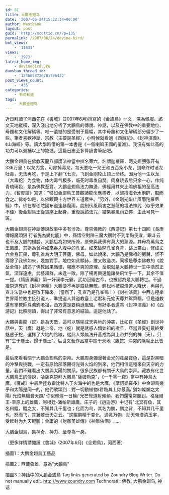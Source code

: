 ```yaml
---
id: 81
title: 大鹏金翅鸟
date: '2007-06-24T15:32:34+00:00'
author: Westbank
layout: post
guid: 'http://scottie.cn/?p=135'
permalink: /2007/06/24/devine-bird/
bot_views:
    - '11631'
views:
    - '3973'
latest_home_img:
    - devinebird.JPG
duoshuo_thread_id:
    - '1246078726781796432'
post_views_count:
    - '435'
categories:
    - 书间有道
tags:
    - 大鹏金翅鸟
---
```


近日拜讀了河西先在《書城》(2007年6月)撰寫的《金翅鳥》一文，深為佩服。該文天地縱橫，深入淺出地分析了大鵬鳥的傳說、神話，以及在佛教中的重要地位、母題和文化解碼等。唯一遺憾的是受制于篇幅，其中母題和文化解碼部分偏少了一些。筆者喜歡神話、宗教（主要是圣經），小時候就看過《西游記》、《封神演義》、《山海經》等。讀大學時借的第一本書是《一個喇嘛王國的覆滅》。我沒有如此高的功力可以彌補以上的缺憾，這篇日志至多算讀書筆記吧。

大鵬金翅鳥在佛教天龍八部護法神當中排名第六，名謂迦樓羅，两支翅膀张开有336万里！以龙为食，可除掉毒龙，每天要吃一龙王和五百条小龙，到命终时诸龙吐毒，无法再吃，于是上下翻飞七次，飞到金刚轮山顶上命终。因为他一生以龙（大毒蛇）为食物，体内毒气极多，临死时毒发自焚。肉身烧去后只余一心，作纯青琉璃色，是為佛教至寶。大鵬金翅鳥法力無邊，佛經用其來比喻佛祖的至高法力。《智度論》寫道："譬如金翅鳥王普觀諸龍命應盡者，以翅搏海令水兩辟，取而食之。佛亦如是，以佛眼觀十方世界五道眾生。"另外，《金剛光焰止風雨陀羅尼經》中，佛在摩珈陀國布道逢暴風雨，說制伏風雨害之惡龍的壇法神咒（似乎效果不佳）後金翅鳥王從寶座上起身，重復說該法咒，結果暴風雨立停，由此可見一斑。

大鵬金翅鳥在神話傳說故事中多有涉及。尊崇佛教的《西游記》第七十四回《長庚傳報魔頭狠 行者施為變化能》中，孫悟空對陣三魔大鵬討不到半點便宜，跟斗云也不及大鵬的翅膀。大鵬后為如來所降，原來與我佛有莫大的淵源。其母為萬鳥之王鳳凰，其姐為曾將如來吞入腹中的孔雀。如來破開孔雀脊背，跳上靈山，修成丈六金身正果，尊孔雀為大明王菩薩，佛母。如此說來，大鵬乃是佛祖的舅舅，怪不得除了我佛如來，幾無對手。地位如此顯赫，誰又敢造次。同樣是尊崇佛教的《說岳全傳》講述了佛教因果循環，報應不爽的原理。岳飛就是大鵬轉世一生中浩然正氣，深謀遠慮，武藝超群，未逢一敗。除了楊再興還能讓岳飛忙乎一下，其余不值一提。《隋唐演義》第一好漢李元霸，武功冠絕古今，也被認為是大鵬轉世。不過推崇道教的《封神演義》大鵬便不再是威猛無敵。輕松地被燃燈道人降伏，再與孔宣斗法當中也是敗下陣來。（當然了，孔宣乃是孔雀嘛！）《封神演義》中西方極樂世界兩位教主接引道人、準提道人與道教臺上老君和元始天尊并駕齊驅，但是道教還有掌教師尊鴻鈞老祖，西方還是要稍遜風騷。有好事者還將《封神演義》和《西游記》比照閱讀，得出了非常有意思的結論。這是他話了。

大鵬與毒龍（蛇）是為天敵，這可以隱喻成天與地的沖突，比如在《圣經》創世神話中，天（鷹）就是上帝，地（蛇）就是誘惑人類始祖的撒旦，亞當與夏娃最終受魅惑于蛇，選擇了大地的路線，從此人類無法升高成為與上帝并列的神（天），只有"生于塵土，歸于塵土"。后世文藝作品當中關于天地（鷹蛇）沖突的隱喻比比皆是。

最后來看看關于大鵬金翅鳥的崇拜。大鵬周身彌漫著金光的莊嚴寶色，這是對黑暗的沖擊與挑戰，一定有原始部落期待光與火焰的到來，他們相信這種來自天空的力量。我們不難看出大鵬與太陽的關系。很多民族都有關于大鳥的崇拜。藏族有化世大鵬鳥王的傳說，哈薩克崇拜大鵬鳥"薩姆勒克"，《一千零一夜》當中有神鳥大鷹，《魔戒》中最后拯救霍比特人于火海中的也是大鷹，《摩訶婆羅多》中金翅鳥幾乎和太陽是同一的，他們歌頌到：對一切動植物/君臨其上你最高/ 猶如燦爛之太陽/ 光焰無機普天照/ 你似輝煌一日輪/ 光芒彎道射頻頻。我們還常常聽到，格薩爾王-草原上的雄鷹，阿根廷-潘帕斯雄鷹，庄子的《逍遥游》中记有"北冥有鱼，其名曰鲲，鲲之大，不知其几千里也；化而为鸟，其名为鹏，鹏之背，不知其几千里也，怒而飞，其翼若垂天之云。"这鲲鹏精于变化，通灵万物，助天帝澄清玉宇，受敕封为九天鲲鹏；金庸的《射雕英雄傳》《神雕俠侶》......

大鵬金翅鳥，集神奇、神力、至尊為一身。

（更多詳情請閱讀《書城》(2007年6月)《金翅鳥》，河西著）

插圖1：大鵬金翅鳥工藝品

插圖2：西藏象雄，意為"大鵬鳥"

插圖3：神話中的大鵬金翅鳥
 Tag links generated by Zoundry Blog Writer. Do not manually edit. http://www.zoundry.com 
Technorati : 佛教, 大鹏金翅鸟, 神话